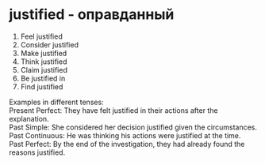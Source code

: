 # justified - оправданный

1. Feel justified  
2. Consider justified  
3. Make justified  
4. Think justified  
5. Claim justified  
6. Be justified in  
7. Find justified  

Examples in different tenses:  
Present Perfect: They have felt justified in their actions after the explanation.  
Past Simple: She considered her decision justified given the circumstances.  
Past Continuous: He was thinking his actions were justified at the time.  
Past Perfect: By the end of the investigation, they had already found the reasons justified.
